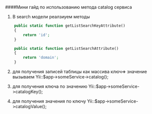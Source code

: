 ####Мини гайд по использованию метода catalog сервиса

1. В search модели реалзиуем методы 

```php
    public static function getListSearchKeyAttribute()
    {
        return 'id';
    }

    public static function getListSearchAttribute()
    {
        return 'domain';
    }

```

2. для получения записей таблицы как массива ключ=> значение 
вызываем Yii::$app->someService->catalog();

3. для получения ключа по значению Yii::$app->someService->catalogKey();

4. для получения значения по ключу Yii::$app->someService->catalogValue();

